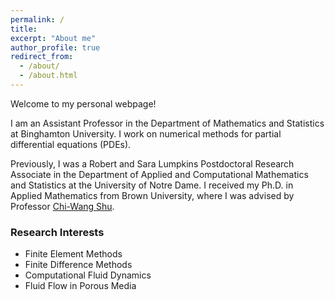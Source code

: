 ```yaml
---
permalink: /
title: 
excerpt: "About me"
author_profile: true
redirect_from: 
  - /about/
  - /about.html
---
```


Welcome to my personal webpage!

I am an Assistant Professor in the Department of Mathematics and Statistics at Binghamton University. I work on numerical methods for partial differential equations (PDEs).

Previously, I was a Robert and Sara Lumpkins Postdoctoral Research Associate in the Department of Applied and Computational Mathematics and Statistics at the University of Notre Dame. I received my Ph.D. in Applied Mathematics from Brown University, where I was advised by Professor <a href="https://www.dam.brown.edu/people/shu/">Chi-Wang Shu</a>.

### Research Interests

* Finite Element Methods
* Finite Difference Methods
* Computational Fluid Dynamics
* Fluid Flow in Porous Media
